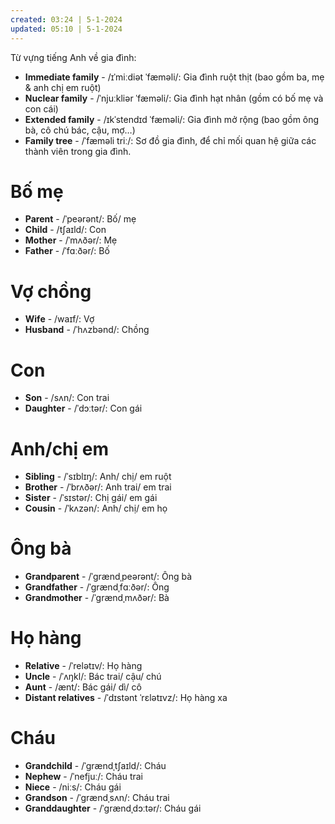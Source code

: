 ```yaml
---
created: 03:24 | 5-1-2024
updated: 05:10 | 5-1-2024
---
```

Từ vựng tiếng Anh về gia đình:
- **Immediate family** - /ɪˈmiːdiət ˈfæməli/: Gia đình ruột thịt (bao gồm ba, mẹ & anh chị em ruột)
- **Nuclear family** - /ˈnjuːkliər ˈfæməli/: Gia đình hạt nhân (gồm có bố mẹ và con cái)
- **Extended family** - /ɪkˈstendɪd ˈfæməli/: Gia đình mở rộng (bao gồm ông bà, cô chú bác, cậu, mợ…)
- **Family tree** - /ˈfæməli triː/: Sơ đồ gia đình, để chỉ mối quan hệ giữa các thành viên trong gia đình.
# Bố mẹ
- **Parent** - /ˈpeərənt/: Bố/ mẹ
- **Child** - /tʃaɪld/: Con
- **Mother** - /ˈmʌðər/: Mẹ
- **Father** - /ˈfɑːðər/: Bố
# Vợ chồng
- **Wife** - /waɪf/: Vợ
- **Husband** - /ˈhʌzbənd/: Chồng
# Con
- **Son** - /sʌn/: Con trai
- **Daughter** - /ˈdɔːtər/: Con gái
# Anh/chị em
- **Sibling** - /ˈsɪblɪŋ/: Anh/ chị/ em ruột
- **Brother** - /ˈbrʌðər/: Anh trai/ em trai
- **Sister** - /ˈsɪstər/: Chị gái/ em gái
- **Cousin** - /ˈkʌzən/: Anh/ chị/ em họ
# Ông bà
- **Grandparent** - /ˈɡrændˌpeərənt/: Ông bà
- **Grandfather** - /ˈɡrændˌfɑːðər/: Ông
- **Grandmother** - /ˈɡrændˌmʌðər/: Bà
# Họ hàng
- **Relative** - /ˈrelətɪv/: Họ hàng
- **Uncle** - /ˈʌŋkl/: Bác trai/ cậu/ chú
- **Aunt** - /ænt/: Bác gái/ dì/ cô
- **Distant relatives** - /ˈdɪstənt ˈrɛlətɪvz/: Họ hàng xa
# Cháu
- **Grandchild** - /ˈɡrændˌtʃaɪld/: Cháu
- **Nephew** - /ˈnefjuː/: Cháu trai
- **Niece** - /niːs/: Cháu gái
- **Grandson** - /ˈɡrændˌsʌn/: Cháu trai
- **Granddaughter** - /ˈɡrændˌdɔːtər/: Cháu gái


